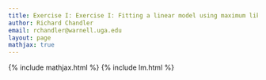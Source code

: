 ```yaml
---
title: Exercise I: Exercise I: Fitting a linear model using maximum likelihood and Gibbs sampling
author: Richard Chandler
email: rchandler@warnell.uga.edu
layout: page
mathjax: true
---
```


{% include mathjax.html %}
{% include lm.html %}

